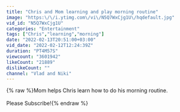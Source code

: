 ```yaml
---
title: "Chris and Mom learning and play morning routine"
image: "https:\/\/i.ytimg.com\/vi\/N5Q7WxCjg1U\/hqdefault.jpg"
vid_id: "N5Q7WxCjg1U"
categories: "Entertainment"
tags: ["Chris","learning","morning"]
date: "2022-02-13T20:51:00+03:00"
vid_date: "2022-02-12T12:24:39Z"
duration: "PT4M57S"
viewcount: "3601942"
likeCount: "21889"
dislikeCount: ""
channel: "Vlad and Niki"
---
```

{% raw %}Mom helps Chris learn how to do his morning routine.<br /><br />Please Subscribe!{% endraw %}
